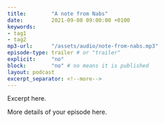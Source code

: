 ```yaml
---
title:        "A note from Nabs"
date:         2021-09-08 09:00:00 +0100
keywords:
- tag1
- tag2
mp3-url:      "/assets/audio/note-from-nabs.mp3"
episode-type: trailer # or "trailer"
explicit:     "no"
block:        "no" # no means it is published
layout: podcast
excerpt_separator: <!--more-->
---
```

Excerpt here.
<!--more-->

More details of your episode here.
